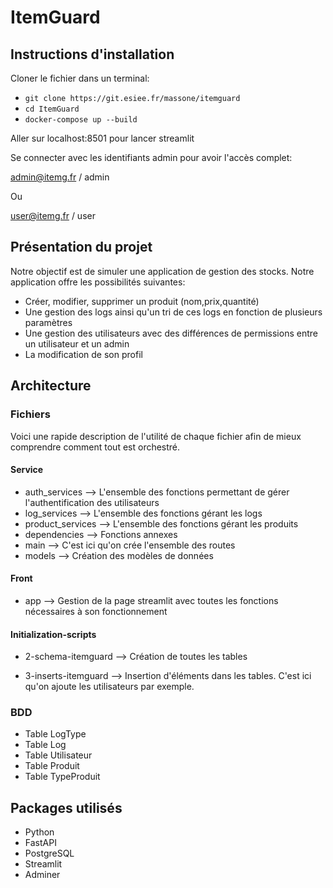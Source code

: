 # ItemGuard

## Instructions d'installation

Cloner le fichier dans un terminal:
- `git clone https://git.esiee.fr/massone/itemguard`
- `cd ItemGuard`
- `docker-compose up --build`

Aller sur localhost:8501 pour lancer streamlit

Se connecter avec les identifiants admin pour avoir l'accès complet:

admin@itemg.fr / admin

Ou

user@itemg.fr / user


## Présentation du projet

Notre objectif est de simuler une application de gestion des stocks. Notre application offre les possibilités suivantes:

- Créer, modifier, supprimer un produit (nom,prix,quantité)
- Une gestion des logs ainsi qu'un tri de ces logs en fonction de plusieurs paramètres
- Une gestion des utilisateurs avec des différences de permissions entre un utilisateur et un admin
- La modification de son profil

## Architecture


### Fichiers

Voici une rapide description de l'utilité de chaque fichier afin de mieux comprendre comment tout est orchestré.

#### Service

- auth_services --> L'ensemble des fonctions permettant de gérer l'authentification des utilisateurs
- log_services --> L'ensemble des fonctions gérant les logs
- product_services --> L'ensemble des fonctions gérant les produits
- dependencies --> Fonctions annexes 
- main --> C'est ici qu'on crée l'ensemble des routes 
- models --> Création des modèles de données

#### Front

- app --> Gestion de la page streamlit avec toutes les fonctions nécessaires à son fonctionnement

#### Initialization-scripts

- 2-schema-itemguard --> Création de toutes les tables

- 3-inserts-itemguard --> Insertion d'éléments dans les tables. C'est ici qu'on ajoute les utilisateurs par exemple.


### BDD

- Table LogType
- Table Log
- Table Utilisateur
- Table Produit
- Table TypeProduit

## Packages utilisés

- Python
- FastAPI
- PostgreSQL
- Streamlit
- Adminer
